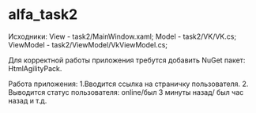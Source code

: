 # alfa_task2
Исходники:
View - task2/MainWindow.xaml;
Model - task2/VK/VK.cs;
ViewModel - task2/ViewModel/VkViewModel.cs;


Для корректной работы приложения требутся добавить NuGet пакет: HtmlAgilityPack.


Работа приложения:
1.Вводится ссылка на страничку пользователя.
2. Выводится статус пользователя: online/был 3 минуты назад/ был час назад и т.д. 
